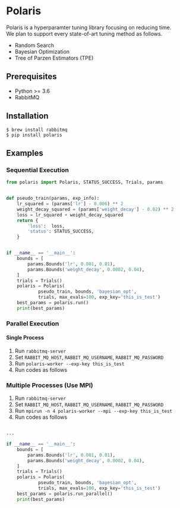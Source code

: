 # Polaris

Polaris is a hyperparamter tuning library focusing on reducing time.  
We plan to support every state-of-art tuning method as follows.

-  Random Search
-  Bayesian Optimization
-  Tree of Parzen Estimators (TPE)

## Prerequisites
- Python >= 3.6
- RabbitMQ

## Installation

```shell
$ brew install rabbitmq
$ pip install polaris
```

## Examples

### Sequential Execution

```python
from polaris import Polaris, STATUS_SUCCESS, Trials, params


def pseudo_train(params, exp_info):
    lr_squared = (params['lr'] - 0.006) ** 2
    weight_decay_squared = (params['weight_decay'] - 0.02) ** 2
    loss = lr_squared + weight_decay_squared
    return {
        'loss':  loss,
        'status': STATUS_SUCCESS,
    }


if __name__ == '__main__':
    bounds = [
        params.Bounds('lr', 0.001, 0.01),
        params.Bounds('weight_decay', 0.0002, 0.04),
    ]
    trials = Trials()
    polaris = Polaris(
            pseudo_train, bounds, 'bayesian_opt',
            trials, max_evals=100, exp_key='this_is_test')
    best_params = polaris.run()
    print(best_params)
```

### Parallel Execution

#### Single Process

1. Run `rabbitmq-server`
1. Set `RABBIT_MQ_HOST`, `RABBIT_MQ_USERNAME`, `RABBIT_MQ_PASSWORD`
1. Run `polaris-worker --exp-key this_is_test`
1. Run codes as follows

### Multiple Processes (Use MPI)

1. Run `rabbitmq-server`
1. Set `RABBIT_MQ_HOST`, `RABBIT_MQ_USERNAME`, `RABBIT_MQ_PASSWORD`
1. Run `mpirun -n 4 polaris-worker --mpi --exp-key this_is_test`
1. Run codes as follows


```python

...

if __name__ == '__main__':
    bounds = [
        params.Bounds('lr', 0.001, 0.01),
        params.Bounds('weight_decay', 0.0002, 0.04),
    ]
    trials = Trials()
    polaris = Polaris(
            pseudo_train, bounds, 'bayesian_opt',
            trials, max_evals=100, exp_key='this_is_test')
    best_params = polaris.run_parallel()
    print(best_params)
```
